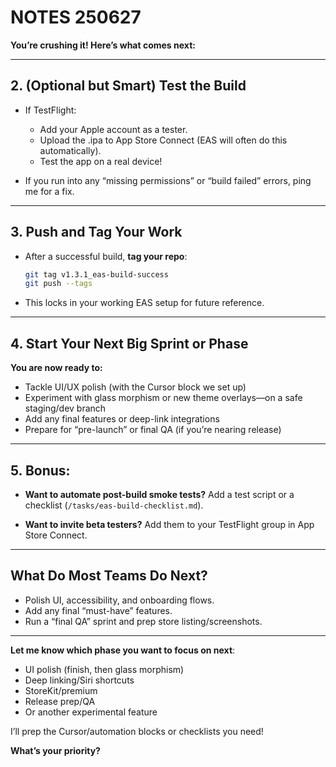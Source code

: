 # NOTES 250627
**You’re crushing it! Here’s what comes next:**

---

## **2. (Optional but Smart) Test the Build**

* If TestFlight:

  * Add your Apple account as a tester.
  * Upload the .ipa to App Store Connect (EAS will often do this automatically).
  * Test the app on a real device!
* If you run into any “missing permissions” or “build failed” errors, ping me for a fix.

---

## **3. Push and Tag Your Work**

* After a successful build, **tag your repo**:

  ```sh
  git tag v1.3.1_eas-build-success
  git push --tags
  ```
* This locks in your working EAS setup for future reference.

---

## **4. Start Your Next Big Sprint or Phase**

**You are now ready to:**

* Tackle UI/UX polish (with the Cursor block we set up)
* Experiment with glass morphism or new theme overlays—on a safe staging/dev branch
* Add any final features or deep-link integrations
* Prepare for “pre-launch” or final QA (if you’re nearing release)

---

## **5. Bonus:**

* **Want to automate post-build smoke tests?**
  Add a test script or a checklist (`/tasks/eas-build-checklist.md`).

* **Want to invite beta testers?**
  Add them to your TestFlight group in App Store Connect.

---

## **What Do Most Teams Do Next?**

* Polish UI, accessibility, and onboarding flows.
* Add any final “must-have” features.
* Run a “final QA” sprint and prep store listing/screenshots.

---

**Let me know which phase you want to focus on next**:

* UI polish (finish, then glass morphism)
* Deep linking/Siri shortcuts
* StoreKit/premium
* Release prep/QA
* Or another experimental feature

I’ll prep the Cursor/automation blocks or checklists you need!

**What’s your priority?**
